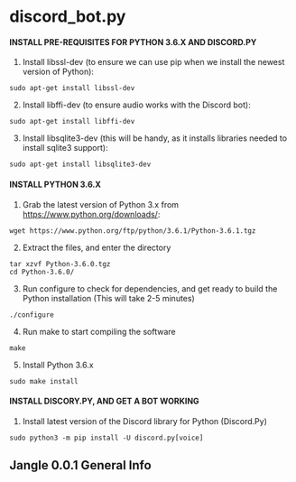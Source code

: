 discord_bot.py
==========
#### INSTALL PRE-REQUISITES FOR PYTHON 3.6.X AND DISCORD.PY
1. Install libssl-dev (to ensure we can use pip when we install the newest version of Python):
```
sudo apt-get install libssl-dev
```
2. Install libffi-dev (to ensure audio works with the Discord bot):
```
sudo apt-get install libffi-dev
```
3. Install libsqlite3-dev (this will be handy, as it installs libraries needed to install sqlite3 support):
```
sudo apt-get install libsqlite3-dev
```

#### INSTALL PYTHON 3.6.X
1. Grab the latest version of Python 3.x from https://www.python.org/downloads/:
```
wget https://www.python.org/ftp/python/3.6.1/Python-3.6.1.tgz
```
2. Extract the files, and enter the directory
```
tar xzvf Python-3.6.0.tgz
cd Python-3.6.0/
```
3. Run configure to check for dependencies, and get ready to build the Python installation (This will take 2-5 minutes)
```
./configure
```
4. Run make to start compiling the software
```
make
```
5.  Install Python 3.6.x
```
sudo make install
```

#### INSTALL DISCORY.PY, AND GET A BOT WORKING
1. Install latest version of the Discord library for Python (Discord.Py)
```
sudo python3 -m pip install -U discord.py[voice]
```

Jangle 0.0.1 General Info
------------------

